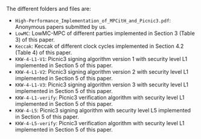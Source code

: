 The different folders and files are:

- `High-Performance_Implementation_of_MPCitH_and_Picnic3.pdf`: Anonymous papers submitted by us.
- `LowMC`: LowMC-MPC of different parties implemented in Section 3 (Table 3) of this paper.
- `Keccak`: Keccak of different clock cycles implemented in Section 4.2 (Table 4) of this paper.
- `KKW-4-L1-V1`: Picnic3 signing algorithm version 1 with security level L1 implemented in Section 5 of this paper.
- `KKW-4-L1-V2`: Picnic3 signing algorithm version 2 with security level L1 implemented in Section 5 of this paper.
- `KKW-4-L1-V3`: Picnic3 signing algorithm version 3 with security level L1 implemented in Section 5 of this paper.
- `KKW-4-L1-verify`: Picnic3 verification algorithm with security level L1 implemented in Section 5 of this paper.
- `KKW-4-L5`: Picnic3 signing algorithm with security level L5 implemented in Section 5 of this paper.
- `KKW-4-L5-verify`: Picnic3 verification algorithm with security level L1 implemented in Section 5 of this paper.
